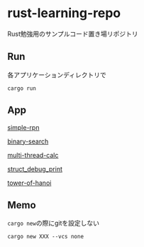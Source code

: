 # rust-learning-repo

Rust勉強用のサンプルコード置き場リポジトリ

## Run

各アプリケーションディレクトリで

```
cargo run
```

## App

[simple-rpn](./simple-rpn/)

[binary-search](./binary-search/)

[multi-thread-calc](./multi-thread-calc/)

[struct_debug_print](./struct_debug_print/)

[tower-of-hanoi](./tower-of-hanoi/)

## Memo

`cargo new`の際にgitを設定しない

```
cargo new XXX --vcs none
```